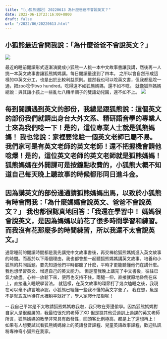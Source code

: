 ```yaml
---
title: "[小狐熊週記] 20220613 為什麼爸爸不會說英文？"
date: 2022-06-13T23:16:00+0800
draft: false
url: "/2022/06/20220613.html"
---
```



小狐熊最近會問我說：「為什麼爸爸不會說英文？」
--
![](https://blogger.googleusercontent.com/img/a/AVvXsEj087V0HhOXYj0UmnZ1bHByBSgm_dFGZUlw-xqmg-GkB5XLUvter0E15UwQqD4v3iX7OrJMnuQ_0mBbyuNJH95yNS0V0n5wAgZvUvtNPpwz0qXFnxqVAFO3Xgrq79ZmAMTgMLC3Rz6tqK61FtW__OR32_-IICCbJjoXzyxMO05PaRiX5y5HPHf8Ggja=w240-h320)

最近的睡前閱讀形式逐漸演變成小狐熊一人挑一本中文故事書讓我講，然後再一人挑一本英文故事書讓狐熊媽媽講。每日閱讀量達到了四本。
之所以會自然形成這樣的中英文分工，也是出於比較利益原則。雖然我也可以唸英文書，但我都亂唸一通，把zoo唸作two hundred。唸得遠不如狐熊媽媽，還不如不唸。 就像狐熊媽媽總說：與其讓小孩上一些亂七八糟半調子的雙語幼兒園，還不如不上。
![](https://blogger.googleusercontent.com/img/a/AVvXsEgXOVllV8IA-_3sBBdqMwD4tMb9XKa_lHtB6sk6zGFsaRKuGSm1nSo5VQxRrQCOc5RZ6aue1Rj56Eo8XVCwfm4wmFiAO3miscmKiVPh3OsLLbSo5GF1euEkx4AJexgI5GiAC0NIfLEHjNNC4RRltTGzDJ9lFpL1tMNmLdsNkurQEdBgK5xRwHiQ7ozZ)

每到閱讀遇到英文的部份，我總是跟狐熊說：這個英文的部份我們就請出身台大外文系、精研語音學的專業人士來為我們唸一下！是的，這位專業人士就是狐熊媽媽！
我也常說：家裡要常駐一個英文老師已屬不易。我們家可是有英文老師的英文老師！還不把握機會請他唸爆！是的，這位英文老師的英文老師就是狐熊媽媽！
狐熊媽媽在外開課可是按鐘點收費的，小狐熊大概不知道自己每天晚上聽故事的時候都形同日進斗金。
--
因為講英文的部份通通請狐熊媽媽出馬，以致於小狐熊有時會問我：「為什麼媽媽會說英文、爸爸不會說英文？」
我也都很認真地回答：「我還在學習中！ 媽媽很會說英文，是因為媽媽以前花了很多時間學習和練習。而我沒有花那麼多的時間練習，所以我還不太會說英文。」
--
通常睡前的閱讀時間都是我先講完中文故事書後，再交棒給狐熊媽媽進入英文故事的時間。而基於以下兩個理由，我也都會想一起聽狐熊媽媽講英文故事。培養和小狐熊的共同話題。要先知道他們平時都聽了什麼，平時才更能聽懂他們在講什麼。我也想學習英文、增進自己的英文能力。
但是當我晚上講完了中文書後，往往已氣力放盡。心神一放鬆下來，便再也支持不住。兩腿一伸，直接就原地昏倒在床上，直接進入睡眠學習法。
就這樣，在英文故事的環節打了幾次瞌睡之後，我現在可以毫不諱言地承認，小狐熊已經懂一些我不懂的英文字彙了。
我在想，魚是不是就乖乖地待在水裡躺平就好了，學人家爬什麼樹呢！

--
我自己平常是不太敢請狐熊媽媽教我啦，我只敢在旁邊偷學。因為狐熊媽媽對自家人是很嚴厲的，我最怕很兇的老師了XD
但是據其他受過訓上過課的英文老師所言，狐熊媽媽的教學非常具有啟發性，回頭客比例極高，都是上了還想再上！
如果有人想要試試看狐熊媽媽線上的英語發音課程、兒童英語故事課程，歡迎私訊粉專神奇小狐熊在我家。







